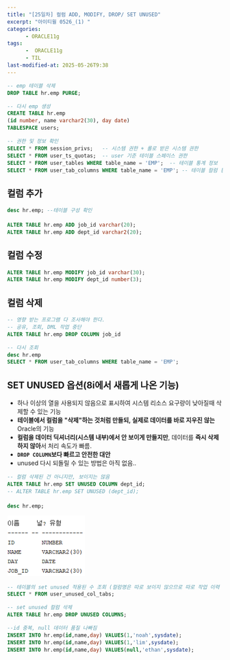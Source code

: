 ```yaml
---
title: "[25일차] 컬럼 ADD, MODIFY, DROP/ SET UNUSED"
excerpt: "아이티윌 0526_(1) "
categories:
      - ORACLE11g
tags:
      -  ORACLE11g
      - TIL
last-modified-at: 2025-05-26T9:38
---
```



```sql
-- emp 테이블 삭제
DROP TABLE hr.emp PURGE;
```

```sql
-- 다시 emp 생성 
CREATE TABLE hr.emp
(id number, name varchar2(30), day date)
TABLESPACE users;
```

```sql
-- 권한 및 정보 확인
SELECT * FROM session_privs;   -- 시스템 권한 + 롤로 받은 시스템 권한 
SELECT * FROM user_ts_quotas;  -- user 기준 테이블 스페이스 권한 
SELECT * FROM user_tables WHERE table_name = 'EMP';  -- 테이블 통계 정보
SELECT * FROM user_tab_columns WHERE table_name = 'EMP'; -- 테이블 컬럼 통계 정보
```

## 컬럼 추가

```sql
desc hr.emp; --테이블 구성 확인

ALTER TABLE hr.emp ADD job_id varchar(20);
ALTER TABLE hr.emp ADD dept_id varchar2(20);
```

## 컬럼 수정

```sql
ALTER TABLE hr.emp MODIFY job_id varchar(30);
ALTER TABLE hr.emp MODIFY dept_id number(3);
```

## 컬럼 삭제

```sql
-- 영향 받는 프로그램 다 조사해야 한다.
-- 공유, 조회, DML 작업 중단
ALTER TABLE hr.emp DROP COLUMN job_id
```

```sql
-- 다시 조회
desc hr.emp
SELECT * FROM user_tab_columns WHERE table_name = 'EMP';
```

## SET UNUSED 옵션(8i에서 새롭게 나온 기능)

- 하나 이상의 열을 사용되지 않음으로 표시하여 시스템 리소스 요구량이 낮아질때 삭제할 수 있는 기능
- **테이블에서 컬럼을 "삭제"하는 것처럼 만들되, 실제로 데이터를 바로 지우진 않는** Oracle의 기능
- **컬럼을 데이터 딕셔너리(시스템 내부)에서 안 보이게 만들지만**, 데이터를 **즉시 삭제하지 않아**서 처리 속도가 빠름.
- **`DROP COLUMN`보다 빠르고 안전한 대안**
- unused 다시 되돌릴 수 있는 방법은 아직 없음..

```sql
-- 컬럼 삭제된 건 아니지만, 보이지는 않음
ALTER TABLE hr.emp SET UNUSED COLUMN dept_id;
-- ALTER TABLE hr.emp SET UNUSED (dept_id);

desc hr.emp; 
```

![image.png](/assets/20250526/1.png)

```sql
-- 테이블의 set unused 적용된 수 조회 (컬럼명은 따로 보이지 않으므로 따로 작업 이력 만들어 놔야함)
SELECT * FROM user_unused_col_tabs;
```

```sql
-- set unused 컬럼 삭제
ALTER TABLE hr.emp DROP UNUSED COLUMNS;
```

```sql
--id 중복, null 데이터 품질 나빠짐
INSERT INTO hr.emp(id,name,day) VALUES(1,'noah',sysdate);
INSERT INTO hr.emp(id,name,day) VALUES(1,'lim',sysdate);
INSERT INTO hr.emp(id,name,day) VALUES(null,'ethan',sysdate);
```